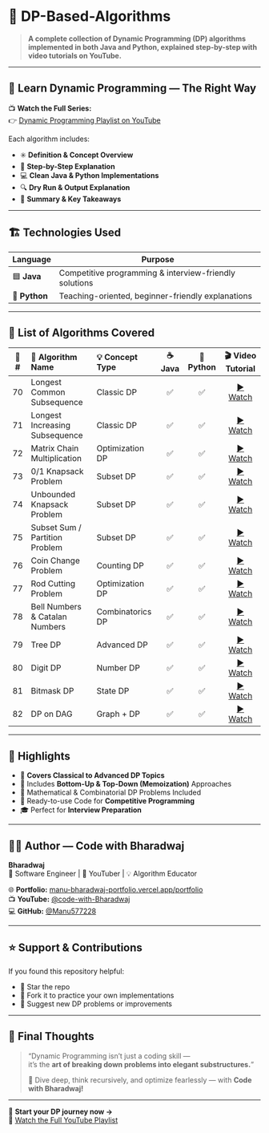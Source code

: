 # 🧠 DP-Based-Algorithms

> **A complete collection of Dynamic Programming (DP) algorithms implemented in both Java and Python, explained step-by-step with video tutorials on YouTube.**

---

## 🎥 Learn Dynamic Programming — The Right Way  
📺 **Watch the Full Series:**  
👉 [Dynamic Programming Playlist on YouTube](https://www.youtube.com/playlist?list=PLM6furP1T9ovAXAQBRb7hXJ-n15v2SzRo)

Each algorithm includes:
- ✳️ **Definition & Concept Overview**
- 🧩 **Step-by-Step Explanation**
- 💻 **Clean Java & Python Implementations**
- 🔍 **Dry Run & Output Explanation**
- 🎯 **Summary & Key Takeaways**

---

## 🏗️ Technologies Used

| Language | Purpose |
|-----------|----------|
| 🟦 **Java** | Competitive programming & interview-friendly solutions |
| 🐍 **Python** | Teaching-oriented, beginner-friendly explanations |

---

## 📘 List of Algorithms Covered

| 📑 # | 🧩 Algorithm Name | 💡 Concept Type | ☕ Java | 🐍 Python | 🎬 Video Tutorial |
|:---:|:---------------------------|:------------------|:---:|:---:|:---:|
| 70 | Longest Common Subsequence | Classic DP | ✅ | ✅ | [▶️ Watch](https://www.youtube.com/playlist?list=PLM6furP1T9ovAXAQBRb7hXJ-n15v2SzRo) |
| 71 | Longest Increasing Subsequence | Classic DP | ✅ | ✅ | [▶️ Watch](https://www.youtube.com/playlist?list=PLM6furP1T9ovAXAQBRb7hXJ-n15v2SzRo) |
| 72 | Matrix Chain Multiplication | Optimization DP | ✅ | ✅ | [▶️ Watch](https://www.youtube.com/playlist?list=PLM6furP1T9ovAXAQBRb7hXJ-n15v2SzRo) |
| 73 | 0/1 Knapsack Problem | Subset DP | ✅ | ✅ | [▶️ Watch](https://www.youtube.com/playlist?list=PLM6furP1T9ovAXAQBRb7hXJ-n15v2SzRo) |
| 74 | Unbounded Knapsack Problem | Subset DP | ✅ | ✅ | [▶️ Watch](https://www.youtube.com/playlist?list=PLM6furP1T9ovAXAQBRb7hXJ-n15v2SzRo) |
| 75 | Subset Sum / Partition Problem | Subset DP | ✅ | ✅ | [▶️ Watch](https://www.youtube.com/playlist?list=PLM6furP1T9ovAXAQBRb7hXJ-n15v2SzRo) |
| 76 | Coin Change Problem | Counting DP | ✅ | ✅ | [▶️ Watch](https://www.youtube.com/playlist?list=PLM6furP1T9ovAXAQBRb7hXJ-n15v2SzRo) |
| 77 | Rod Cutting Problem | Optimization DP | ✅ | ✅ | [▶️ Watch](https://www.youtube.com/playlist?list=PLM6furP1T9ovAXAQBRb7hXJ-n15v2SzRo) |
| 78 | Bell Numbers & Catalan Numbers | Combinatorics DP | ✅ | ✅ | [▶️ Watch](https://www.youtube.com/playlist?list=PLM6furP1T9ovAXAQBRb7hXJ-n15v2SzRo) |
| 79 | Tree DP | Advanced DP | ✅ | ✅ | [▶️ Watch](https://www.youtube.com/playlist?list=PLM6furP1T9ovAXAQBRb7hXJ-n15v2SzRo) |
| 80 | Digit DP | Number DP | ✅ | ✅ | [▶️ Watch](https://www.youtube.com/playlist?list=PLM6furP1T9ovAXAQBRb7hXJ-n15v2SzRo) |
| 81 | Bitmask DP | State DP | ✅ | ✅ | [▶️ Watch](https://www.youtube.com/playlist?list=PLM6furP1T9ovAXAQBRb7hXJ-n15v2SzRo) |
| 82 | DP on DAG | Graph + DP | ✅ | ✅ | [▶️ Watch](https://www.youtube.com/playlist?list=PLM6furP1T9ovAXAQBRb7hXJ-n15v2SzRo) |

---

## 🌟 Highlights

- 🧠 **Covers Classical to Advanced DP Topics**
- 🔁 Includes **Bottom-Up & Top-Down (Memoization)** Approaches
- 🧮 Mathematical & Combinatorial DP Problems Included
- 🧩 Ready-to-use Code for **Competitive Programming**
- 🎓 Perfect for **Interview Preparation**

---

## 🧑‍💻 Author — Code with Bharadwaj

**Bharadwaj**  
💼 Software Engineer | 🎥 YouTuber | 💡 Algorithm Educator  

🌐 **Portfolio:** [manu-bharadwaj-portfolio.vercel.app/portfolio](https://manu-bharadwaj-portfolio.vercel.app/portfolio)  
📺 **YouTube:** [@code-with-Bharadwaj](https://youtube.com/@code-with-Bharadwaj)  
💻 **GitHub:** [@Manu577228](https://github.com/Manu577228)

---

## ⭐ Support & Contributions

If you found this repository helpful:
- 🌟 Star the repo  
- 🍴 Fork it to practice your own implementations  
- 💬 Suggest new DP problems or improvements  

---

## 🏁 Final Thoughts

> “Dynamic Programming isn’t just a coding skill —  
> it’s the **art of breaking down problems into elegant substructures.**”  
>  
> 🚀 Dive deep, think recursively, and optimize fearlessly — with **Code with Bharadwaj!**

---

🧭 **Start your DP journey now →**  
🎥 [Watch the Full YouTube Playlist](https://www.youtube.com/playlist?list=PLM6furP1T9ovAXAQBRb7hXJ-n15v2SzRo)
